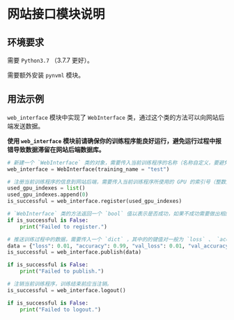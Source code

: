 # 网站接口模块说明

## 环境要求

需要 `Python3.7` （3.7.7 更好）。

需要额外安装 `pynvml` 模块。

## 用法示例

`web_interface` 模块中实现了 `WebInterface` 类，通过这个类的方法可以向网站后端发送数据。

**使用 `web_interface` 模块前请确保你的训练程序能良好运行，避免运行过程中报错导致数据滞留在网站后端数据库。**

```python
# 新建一个 `WebInterface` 类的对象，需要传入当前训练程序的名称（名称自定义，要避免容易重复的名称，建议使用自己的姓名拼音缩写加训练程序名称）。
web_interface = WebInterface(training_name = "test")

# 注册当前训练程序的信息到网站后端，需要传入当前训练程序所使用的 GPU 的索引号（整数），需要注意的是应当传入一个 `list` （即使只有一个 GPU 索引）。
used_gpu_indexes = list()
used_gpu_indexes.append(0)
is_successful = web_interface.register(used_gpu_indexes)

# `WebInterface` 类的方法返回一个 `bool` 值以表示是否成功，如果不成功需要做出相应的措施（如重试）。
if is_successful is False:
    print("Failed to register.")

# 推送训练过程中的数据，需要传入一个 `dict` ，其中的的键值对一般为 `loss` 、 `accuracy` 、 `val_loss` 、 `val_accuracy` （可以自定义）。
data = {"loss": 0.01, "accuracy": 0.99, "val_loss": 0.01, "val_accuracy": 0.99}
is_successful = web_interface.publish(data)

if is_successful is False:
    print("Failed to publish.")

# 注销当前训练程序，训练结束前应当注销。
is_successful = web_interface.logout()

if is_successful is False:
    print("Failed to logout.")

```
